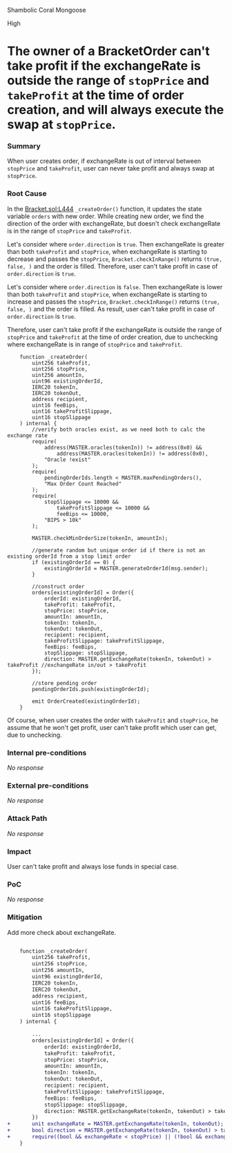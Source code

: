 Shambolic Coral Mongoose

High

# The owner of a BracketOrder can't take profit if the exchangeRate is outside the range of `stopPrice` and `takeProfit` at the time of order creation, and will always execute the swap at `stopPrice`.

### Summary

When user creates order, if exchangeRate is out of interval between `stopPrice` and `takeProfit`, user can never take profit and always swap at `stopPrice`.

### Root Cause

In the [Bracket.sol:L444](https://github.com/sherlock-audit/2024-11-oku/blob/ee3f781a73d65e33fb452c9a44eb1337c5cfdbd6/oku-custom-order-types/contracts/automatedTrigger/Bracket.sol#L444) `_createOrder()` function, it updates the state variable `orders` with new order. While creating new order, we find the direction of the order with exchangeRate, but doesn't check exchangeRate is in the range of `stopPrice` and `takeProfit`.

Let's consider where `order.direction` is `true`.
Then exchangeRate is greater than both `takeProfit` and `stopPrice`, when exchangeRate is starting to decrease and passes the `stopPrice`, `Bracket.checkInRange()` returns `(true, false, )` and the order is filled. Therefore, user can't take profit in case of `order.direction` is `true`.

Let's consider where `order.direction` is `false`.
Then exchangeRate is lower than both `takeProfit` and `stopPrice`, when exchangeRate is starting to increase and passes the `stopPrice`, `Bracket.checkInRange()` returns `(true, false, )` and the order is filled. As result, user can't take profit in case of `order.direction` is `true`.

Therefore, user can't take profit if the exchangeRate is outside the range of `stopPrice` and `takeProfit` at the time of order creation, due to unchecking where exchangeRate is in range of `stopPrice` and `takeProfit`.

```solidity
    function _createOrder(
        uint256 takeProfit,
        uint256 stopPrice,
        uint256 amountIn,
        uint96 existingOrderId,
        IERC20 tokenIn,
        IERC20 tokenOut,
        address recipient,
        uint16 feeBips,
        uint16 takeProfitSlippage,
        uint16 stopSlippage
    ) internal {
        //verify both oracles exist, as we need both to calc the exchange rate
        require(
            address(MASTER.oracles(tokenIn)) != address(0x0) &&
                address(MASTER.oracles(tokenIn)) != address(0x0),
            "Oracle !exist"
        );
        require(
            pendingOrderIds.length < MASTER.maxPendingOrders(),
            "Max Order Count Reached"
        );
        require(
            stopSlippage <= 10000 &&
                takeProfitSlippage <= 10000 &&
                feeBips <= 10000,
            "BIPS > 10k"
        );

        MASTER.checkMinOrderSize(tokenIn, amountIn);

        //generate random but unique order id if there is not an existing orderId from a stop limit order
        if (existingOrderId == 0) {
            existingOrderId = MASTER.generateOrderId(msg.sender);
        }

        //construct order
        orders[existingOrderId] = Order({
            orderId: existingOrderId,
            takeProfit: takeProfit,
            stopPrice: stopPrice,
            amountIn: amountIn,
            tokenIn: tokenIn,
            tokenOut: tokenOut,
            recipient: recipient,
            takeProfitSlippage: takeProfitSlippage,
            feeBips: feeBips,
            stopSlippage: stopSlippage,
            direction: MASTER.getExchangeRate(tokenIn, tokenOut) > takeProfit //exchangeRate in/out > takeProfit
        });

        //store pending order
        pendingOrderIds.push(existingOrderId);

        emit OrderCreated(existingOrderId);
    }
```

Of course, when user creates the order with `takeProfit` and `stopPrice`, he assume that he won't get profit, user can't take profit which user can get, due to unchecking.

### Internal pre-conditions

_No response_

### External pre-conditions

_No response_

### Attack Path

_No response_

### Impact

User can't take profit and always lose funds in special case.

### PoC

_No response_

### Mitigation

Add more check about exchangeRate.

```diff

    function _createOrder(
        uint256 takeProfit,
        uint256 stopPrice,
        uint256 amountIn,
        uint96 existingOrderId,
        IERC20 tokenIn,
        IERC20 tokenOut,
        address recipient,
        uint16 feeBips,
        uint16 takeProfitSlippage,
        uint16 stopSlippage
    ) internal {

        ...    
        orders[existingOrderId] = Order({
            orderId: existingOrderId,
            takeProfit: takeProfit,
            stopPrice: stopPrice,
            amountIn: amountIn,
            tokenIn: tokenIn,
            tokenOut: tokenOut,
            recipient: recipient,
            takeProfitSlippage: takeProfitSlippage,
            feeBips: feeBips,
            stopSlippage: stopSlippage,
            direction: MASTER.getExchangeRate(tokenIn, tokenOut) > takeProfit //exchangeRate in/out > takeProfit
        })
+       unit exchangeRate = MASTER.getExchangeRate(tokenIn, tokenOut);
+       bool direction = MASTER.getExchangeRate(tokenIn, tokenOut) > takeProfit;
+       require((bool && exchangeRate < stopPrice) || (!bool && exchangeRate > stopPrice), 'exchangeRate is not in range')
    }

```